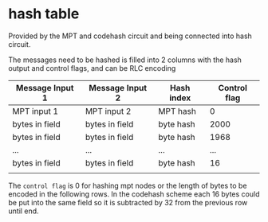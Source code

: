 # hash table

Provided by the MPT and codehash circuit and being connected into hash circuit. 

The messages need to be hashed is filled into 2 columns with the hash output and control flags, and can be RLC encoding

| Message Input 1 | Message Input 2 | Hash index     | Control flag |
| --------------- | --------------- | ---------------| ------------ |
| MPT input 1     | MPT input 2     | MPT hash       |      0       |
| bytes in field  | bytes in field  | byte hash      |     2000     |
| bytes in field  | bytes in field  | byte hash      |     1968     |
|      ...        |      ...        |     ...        |     ...      |
| bytes in field  | bytes in field  | byte hash      |      16      |
|                 |                 |                |              |

The `control flag` is 0 for hashing mpt nodes or the length of bytes to be encoded in the following rows. In the codehash scheme each 16 bytes could be put into the same field so it is subtracted by 32 from the previous row until end.